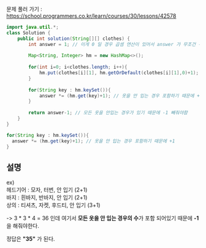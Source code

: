 문제 풀러 가기 : https://school.programmers.co.kr/learn/courses/30/lessons/42578
```java
import java.util.*;
class Solution {
    public int solution(String[][] clothes) {
        int answer = 1; // 이게 0 일 경우 곱셈 연산이 있어서 answer 가 무조건 -1 나옴
        
        Map<String, Integer> hm = new HashMap<>();
        
        for(int i=0; i<clothes.length; i++){
            hm.put(clothes[i][1], hm.getOrDefault(clothes[i][1],0)+1); // 각 옷 종류별로 개수를 map 에 저장한다
        }
        
        for(String key : hm.keySet()){
            answer *= (hm.get(key)+1); // 옷을 안 입는 경우 포함하기 때문에 +1 
        }
        
        return answer-1; // 모든 옷을 안입는 경우가 있기 때문에 -1 빼줘야함
    }
}
```

```java
for(String key : hm.keySet()){
  answer *= (hm.get(key)+1); // 옷을 안 입는 경우 포함하기 때문에 +1
}
```
## 설명
ex) <br/>
헤드기어 : 모자, 터번, 안 입기 (2+1) <br/>
바지 : 흰바지, 반바지, 안 입기 (2+1)<br/>
상의 : 티셔츠, 자켓, 후드티, 안 입기 (3+1)<br/>

-> 3 * 3 * 4 = 36
인데 여기서 **모든 옷을 안 입는 경우의 수**가 포함 되어있기 때문에 **-1** 을 해줘야한다.

정답은 **"35"** 가 된다.
